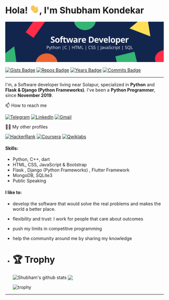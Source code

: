 # Hola! <img src="https://raw.githubusercontent.com/kondekarshubham123/kondekarshubham123/master/assets/wave.gif" width="30px">, I'm Shubham Kondekar

![logo](https://github.com/kondekarshubham123/kondekarshubham123/blob/master/assets/Software%20Developer.png)

[![Gists Badge](https://badges.pufler.dev/gists/kondekarshubham123)](https://badges.pufler.dev)
[![Repos Badge](https://badges.pufler.dev/repos/kondekarshubham123)](https://badges.pufler.dev)
[![Years Badge](https://badges.pufler.dev/years/kondekarshubham123)](https://badges.pufler.dev)
[![Commits Badge](https://badges.pufler.dev/commits/yearly/kondekarshubham123)](https://badges.pufler.dev)

---

I'm, a Software developer living near Solapur, specialized in **Python** and **Flask & Django (Python Frameworks)**. I've been a **Python Programmer**, since **November 2019**.

📫 How to reach me

[![Telegram](https://img.shields.io/badge/--telegram?label=Telegram&logo=Telegram&style=social)](https://t.me/kondekarshubham) 
[![LinkedIn](https://img.shields.io/badge/--linkedin?label=LinkedIn&logo=LinkedIn&style=social)](https://www.linkedin.com/in/shubham-kondekar )
[![Gmail](https://img.shields.io/badge/--linkedin?label=Gmail&logo=gmail&style=social)](mailto:work.hey.shubhamkondekar@gmail.com)

👨‍💻 My other profiles

[![HackerRank](https://img.shields.io/badge/--dev?label=HackerRank&logo=Hackerrank&style=social)](https://www.hackerrank.com/kondekarshubham1)
[![Coursera](https://img.shields.io/badge/--dev?label=Coursera&logo=coursera&style=social)](https://www.coursera.org/user/98115af919c84c379b768ed5740b40dd)
[![Qwiklabs](https://img.shields.io/badge/--dev?label=Qwiklabs&logo=qwiklabs&style=social)](https://www.qwiklabs.com/public_profiles/7244f8ed-5b8f-4e9b-829c-a1859fbbfbee)


#### Skills:
- Python, C++, dart
- HTML, CSS, JavaScript & Bootstrap
- Flask , Django (Python Frameworks) , Flutter Framework
- MongoDB, SQLite3
- Public Speaking



#### I like to:
- develop the software that would solve the real problems and makes the world a better place.
- flexibility and trust: I work for people that care about outcomes
- push my limits in competitive programming
- help the community around me by sharing my knowledge

- # 🏆 Trophy

  <img align="center" src="https://github-readme-stats.vercel.app/api/top-langs/?username=kondekarshubham123&title_color=fff&text_color=9f9f9f&bg_color=151515&hide=jupyter%20notebook" alt="Shubham's github stats" />



  <img align="center" src="https://github-readme-stats.vercel.app/api?username=kondekarshubham123&hide=issues&count_private=true&show_icons=true&title_color=fff&icon_color=79ff97&text_color=9f9f9f&bg_color=151515&line_height=40" />

  ![trophy](https://github-profile-trophy.vercel.app/?username=kondekarshubham123)


---

<!--
**kondekarshubham123/kondekarshubham123** is a ✨ _special_ ✨ repository because its `README.md` (this file) appears on your GitHub profile.

Here are some ideas to get you started:

- 🔭 I’m currently working on ...
- 🌱 I’m currently learning ...
- 👯 I’m looking to collaborate on ...
- 🤔 I’m looking for help with ...
- 💬 Ask me about ...
- 📫 How to reach me: ...
- 😄 Pronouns: ...
- ⚡ Fun fact: ...
-->
